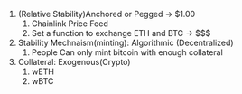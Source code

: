 1. (Relative Stability)Anchored or Pegged -> $1.00
    1. Chainlink Price Feed
    2. Set a function to exchange ETH and BTC -> $$$
2. Stability Mechnaism(minting): Algorithmic (Decentralized)
    1. People Can only mint bitcoin with enough collateral
3. Collateral: Exogenous(Crypto)
    1. wETH
    2. wBTC